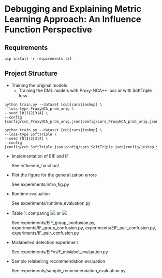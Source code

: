 
Debugging and Explaining Metric Learning Approach: An Influence Function Perspective
==============================================================================

## Requirements
```
pip install -r requirements.txt
```

## Project Structure
- Training the original models
  - Training the DML models with Proxy-NCA++ loss or with SoftTriple loss
```
python train.py --dataset [cub|cars|inshop] \
--loss-type ProxyNCA_prob_orig \
--seed [0|1|2|3|4] \
--config [config/cub_ProxyNCA_prob_orig.json|config/cars_ProxyNCA_prob_orig.json|config/inshop_ProxyNCA_prob_orig.json]
```
```
python train.py --dataset [cub|cars|inshop] \
--loss-type SoftTriple \
--seed [0|1|2|3|4] \
--config [config/cub_SoftTriple.json|config/cars_SoftTriple.json|config/inshop_SoftTriple.json]
```

- Implementation of EIF and IF

  See Influence_function/

- Plot the figure for the generalization errors

  See experiments/intro_fig.py

- Runtime evaluation

  See experiments/runtime_evaluation.py

- Table 1: comparing <img src="https://render.githubusercontent.com/render/math?math=\triangle d(p)"> or <img src="https://render.githubusercontent.com/render/math?math=\triangle d(G_p)">
  
  See experiments/EIF_group_confusion.py, experiments/IF_group_confusion.py, experiments/EIF_pair_confusion.py, experiments/IF_pair_confusion.py

- Mislabelled detection experiment

  See experiments/EIFvsIF_mislabel_evaluation.py

- Sample relabelling recommendation evaluation

  See experiments/sample_recommendation_evaluation.py